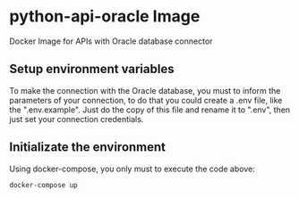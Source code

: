 # python-api-oracle Image

Docker Image for APIs with Oracle database connector


## Setup environment variables

To make the connection with the Oracle database, you must to inform the parameters of your connection, to do that you could create a .env file, like the ".env.example". Just do the copy of this file and rename it to ".env", then just set your connection credentials.


## Initializate the environment

Using docker-compose, you only must to execute the code above:
```shell
docker-compose up
```
